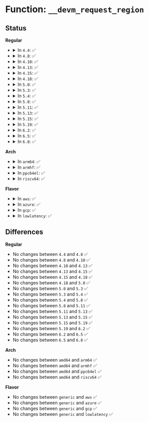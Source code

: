 # Function: <code>__devm_request_region</code>

## Status
<b>Regular</b>
<ul>
<li>
<details>
<summary>In <code>4.4</code>: ✅</summary>

```c
struct resource *__devm_request_region(struct device *dev, struct resource *parent, resource_size_t start, resource_size_t n, const char *name);
```

**Collision:** Unique Global

**Inline:** No

**Transformation:** False

**Instances:**

```
In kernel/resource.c (ffffffff81086c50)
Location: kernel/resource.c:1356
Inline: False
Direct callers:
  - drivers/gpio/gpio-lynxpoint.c:lp_gpio_probe
  - drivers/virtio/virtio_mmio.c:virtio_mmio_probe
  - drivers/misc/sram.c:sram_probe
```
**Symbols:**

```
ffffffff81086c50-ffffffff81086cfb: __devm_request_region (STB_GLOBAL)
```
</details>
</li>
<li>
<details>
<summary>In <code>4.8</code>: ✅</summary>

```c
struct resource *__devm_request_region(struct device *dev, struct resource *parent, resource_size_t start, resource_size_t n, const char *name);
```

**Collision:** Unique Global

**Inline:** No

**Transformation:** False

**Instances:**

```
In kernel/resource.c (ffffffff81089c90)
Location: kernel/resource.c:1425
Inline: False
Direct callers:
  - drivers/gpio/gpio-lynxpoint.c:lp_gpio_probe
  - drivers/virtio/virtio_mmio.c:virtio_mmio_probe
  - drivers/misc/sram.c:sram_probe
  - drivers/nvdimm/claim.c:devm_nsio_enable
```
**Symbols:**

```
ffffffff81089c90-ffffffff81089d2d: __devm_request_region (STB_GLOBAL)
```
</details>
</li>
<li>
<details>
<summary>In <code>4.10</code>: ✅</summary>

```c
struct resource *__devm_request_region(struct device *dev, struct resource *parent, resource_size_t start, resource_size_t n, const char *name);
```

**Collision:** Unique Global

**Inline:** No

**Transformation:** False

**Instances:**

```
In kernel/resource.c (ffffffff8108ebe0)
Location: kernel/resource.c:1425
Inline: False
Direct callers:
  - drivers/gpio/gpio-lynxpoint.c:lp_gpio_probe
  - drivers/virtio/virtio_mmio.c:virtio_mmio_probe
  - drivers/misc/sram.c:sram_probe
  - drivers/nvdimm/claim.c:devm_nsio_enable
```
**Symbols:**

```
ffffffff8108ebe0-ffffffff8108ec7d: __devm_request_region (STB_GLOBAL)
```
</details>
</li>
<li>
<details>
<summary>In <code>4.13</code>: ✅</summary>

```c
struct resource *__devm_request_region(struct device *dev, struct resource *parent, resource_size_t start, resource_size_t n, const char *name);
```

**Collision:** Unique Global

**Inline:** No

**Transformation:** False

**Instances:**

```
In kernel/resource.c (ffffffff8108bba0)
Location: kernel/resource.c:1425
Inline: False
Direct callers:
  - drivers/gpio/gpio-lynxpoint.c:lp_gpio_probe
  - drivers/virtio/virtio_mmio.c:virtio_mmio_probe
  - drivers/misc/sram.c:sram_probe
  - drivers/nvdimm/claim.c:devm_nsio_enable
```
**Symbols:**

```
ffffffff8108bba0-ffffffff8108bc3d: __devm_request_region (STB_GLOBAL)
```
</details>
</li>
<li>
<details>
<summary>In <code>4.15</code>: ✅</summary>

```c
struct resource *__devm_request_region(struct device *dev, struct resource *parent, resource_size_t start, resource_size_t n, const char *name);
```

**Collision:** Unique Global

**Inline:** No

**Transformation:** False

**Instances:**

```
In kernel/resource.c (ffffffff81092920)
Location: kernel/resource.c:1443
Inline: False
Direct callers:
  - mm/hmm.c:hmm_devmem_add
  - drivers/gpio/gpio-lynxpoint.c:lp_gpio_probe
  - drivers/virtio/virtio_mmio.c:virtio_mmio_probe
  - drivers/misc/sram.c:sram_probe
  - drivers/nvdimm/claim.c:devm_nsio_enable
```
**Symbols:**

```
ffffffff81092920-ffffffff810929bd: __devm_request_region (STB_GLOBAL)
```
</details>
</li>
<li>
<details>
<summary>In <code>4.18</code>: ✅</summary>

```c
struct resource *__devm_request_region(struct device *dev, struct resource *parent, resource_size_t start, resource_size_t n, const char *name);
```

**Collision:** Unique Global

**Inline:** No

**Transformation:** False

**Instances:**

```
In kernel/resource.c (ffffffff810962e0)
Location: kernel/resource.c:1413
Inline: False
Direct callers:
  - mm/hmm.c:hmm_devmem_add
  - drivers/gpio/gpio-lynxpoint.c:lp_gpio_probe
  - drivers/virtio/virtio_mmio.c:virtio_mmio_probe
  - drivers/misc/sram.c:sram_probe
  - drivers/nvdimm/claim.c:devm_nsio_enable
```
**Symbols:**

```
ffffffff810962e0-ffffffff8109637d: __devm_request_region (STB_GLOBAL)
```
</details>
</li>
<li>
<details>
<summary>In <code>5.0</code>: ✅</summary>

```c
struct resource *__devm_request_region(struct device *dev, struct resource *parent, resource_size_t start, resource_size_t n, const char *name);
```

**Collision:** Unique Global

**Inline:** No

**Transformation:** False

**Instances:**

```
In kernel/resource.c (ffffffff8109e650)
Location: kernel/resource.c:1423
Inline: False
Direct callers:
  - mm/hmm.c:hmm_devmem_add
  - drivers/gpio/gpio-lynxpoint.c:lp_gpio_probe
  - drivers/virtio/virtio_mmio.c:virtio_mmio_probe
  - drivers/misc/sram.c:sram_probe
  - drivers/nvdimm/claim.c:devm_nsio_enable
```
**Symbols:**

```
ffffffff8109e650-ffffffff8109e6ed: __devm_request_region (STB_GLOBAL)
```
</details>
</li>
<li>
<details>
<summary>In <code>5.3</code>: ✅</summary>

```c
struct resource *__devm_request_region(struct device *dev, struct resource *parent, resource_size_t start, resource_size_t n, const char *name);
```

**Collision:** Unique Global

**Inline:** No

**Transformation:** False

**Instances:**

```
In kernel/resource.c (ffffffff810a2c00)
Location: kernel/resource.c:1446
Inline: False
Direct callers:
  - kernel/resource.c:devm_request_free_mem_region
  - lib/devres.c:devm_ioremap_resource
  - drivers/gpio/gpio-lynxpoint.c:lp_gpio_probe
  - drivers/pci/pci.c:devm_pci_remap_cfg_resource
  - drivers/virtio/virtio_mmio.c:virtio_mmio_probe
  - drivers/misc/sram.c:sram_probe
  - drivers/nvdimm/claim.c:devm_nsio_enable
  - drivers/usb/core/hcd-pci.c:usb_hcd_pci_probe
  - drivers/usb/core/hcd-pci.c:usb_hcd_pci_probe
```
**Symbols:**

```
ffffffff810a2c00-ffffffff810a2ca0: __devm_request_region (STB_GLOBAL)
```
</details>
</li>
<li>
<details>
<summary>In <code>5.4</code>: ✅</summary>

```c
struct resource *__devm_request_region(struct device *dev, struct resource *parent, resource_size_t start, resource_size_t n, const char *name);
```

**Collision:** Unique Global

**Inline:** No

**Transformation:** False

**Instances:**

```
In kernel/resource.c (ffffffff810a91d0)
Location: kernel/resource.c:1446
Inline: False
Direct callers:
  - lib/devres.c:devm_ioremap_resource
  - drivers/gpio/gpio-lynxpoint.c:lp_gpio_probe
  - drivers/pci/pci.c:devm_pci_remap_cfg_resource
  - drivers/virtio/virtio_mmio.c:virtio_mmio_probe
  - drivers/misc/sram.c:sram_probe
  - drivers/nvdimm/claim.c:devm_nsio_enable
  - drivers/usb/core/hcd-pci.c:usb_hcd_pci_probe
  - drivers/usb/core/hcd-pci.c:usb_hcd_pci_probe
```
**Symbols:**

```
ffffffff810a91d0-ffffffff810a9270: __devm_request_region (STB_GLOBAL)
```
</details>
</li>
<li>
<details>
<summary>In <code>5.8</code>: ✅</summary>

```c
struct resource *__devm_request_region(struct device *dev, struct resource *parent, resource_size_t start, resource_size_t n, const char *name);
```

**Collision:** Unique Global

**Inline:** No

**Transformation:** False

**Instances:**

```
In kernel/resource.c (ffffffff810b06c0)
Location: kernel/resource.c:1451
Inline: False
Direct callers:
  - kernel/resource.c:__request_free_mem_region
  - lib/devres.c:__devm_ioremap_resource
  - drivers/pci/pci.c:devm_pci_remap_cfg_resource
  - drivers/nvdimm/claim.c:devm_nsio_enable
  - drivers/usb/core/hcd-pci.c:usb_hcd_pci_probe
  - drivers/usb/core/hcd-pci.c:usb_hcd_pci_probe
```
**Symbols:**

```
ffffffff810b06c0-ffffffff810b0760: __devm_request_region (STB_GLOBAL)
```
</details>
</li>
<li>
<details>
<summary>In <code>5.11</code>: ✅</summary>

```c
struct resource *__devm_request_region(struct device *dev, struct resource *parent, resource_size_t start, resource_size_t n, const char *name);
```

**Collision:** Unique Global

**Inline:** No

**Transformation:** False

**Instances:**

```
In kernel/resource.c (ffffffff810abde0)
Location: kernel/resource.c:1524
Inline: False
Direct callers:
  - kernel/resource.c:__request_free_mem_region
  - lib/devres.c:__devm_ioremap_resource
  - drivers/pci/pci.c:devm_pci_remap_cfg_resource
  - drivers/nvdimm/claim.c:devm_nsio_enable
  - drivers/usb/core/hcd-pci.c:usb_hcd_pci_probe
  - drivers/usb/core/hcd-pci.c:usb_hcd_pci_probe
```
**Symbols:**

```
ffffffff810abde0-ffffffff810abe80: __devm_request_region (STB_GLOBAL)
```
</details>
</li>
<li>
<details>
<summary>In <code>5.13</code>: ✅</summary>

```c
struct resource *__devm_request_region(struct device *dev, struct resource *parent, resource_size_t start, resource_size_t n, const char *name);
```

**Collision:** Unique Global

**Inline:** No

**Transformation:** False

**Instances:**

```
In kernel/resource.c (ffffffff810ad3a0)
Location: kernel/resource.c:1577
Inline: False
Direct callers:
  - lib/devres.c:__devm_ioremap_resource
  - drivers/pci/pci.c:devm_pci_remap_cfg_resource
  - drivers/nvdimm/claim.c:devm_nsio_enable
  - drivers/usb/core/hcd-pci.c:usb_hcd_pci_probe
  - drivers/usb/core/hcd-pci.c:usb_hcd_pci_probe
```
**Symbols:**

```
ffffffff810ad3a0-ffffffff810ad43d: __devm_request_region (STB_GLOBAL)
```
</details>
</li>
<li>
<details>
<summary>In <code>5.15</code>: ✅</summary>

```c
struct resource *__devm_request_region(struct device *dev, struct resource *parent, resource_size_t start, resource_size_t n, const char *name);
```

**Collision:** Unique Global

**Inline:** No

**Transformation:** False

**Instances:**

```
In kernel/resource.c (ffffffff810bef10)
Location: kernel/resource.c:1577
Inline: False
Direct callers:
  - lib/devres.c:__devm_ioremap_resource
  - drivers/pci/pci.c:devm_pci_remap_cfg_resource
  - drivers/nvdimm/claim.c:devm_nsio_enable
  - drivers/usb/core/hcd-pci.c:usb_hcd_pci_probe
  - drivers/usb/core/hcd-pci.c:usb_hcd_pci_probe
```
**Symbols:**

```
ffffffff810bef10-ffffffff810befb4: __devm_request_region (STB_GLOBAL)
```
</details>
</li>
<li>
<details>
<summary>In <code>5.19</code>: ✅</summary>

```c
struct resource *__devm_request_region(struct device *dev, struct resource *parent, resource_size_t start, resource_size_t n, const char *name);
```

**Collision:** Unique Global

**Inline:** No

**Transformation:** False

**Instances:**

```
In kernel/resource.c (ffffffff810d5e80)
Location: kernel/resource.c:1564
Inline: False
Direct callers:
  - lib/devres.c:__devm_ioremap_resource
  - drivers/pci/pci.c:devm_pci_remap_cfg_resource
  - drivers/nvdimm/claim.c:devm_nsio_enable
  - drivers/usb/core/hcd-pci.c:usb_hcd_pci_probe
  - drivers/usb/core/hcd-pci.c:usb_hcd_pci_probe
```
**Symbols:**

```
ffffffff810d5e80-ffffffff810d5f31: __devm_request_region (STB_GLOBAL)
```
</details>
</li>
<li>
<details>
<summary>In <code>6.2</code>: ✅</summary>

```c
struct resource *__devm_request_region(struct device *dev, struct resource *parent, resource_size_t start, resource_size_t n, const char *name);
```

**Collision:** Unique Global

**Inline:** No

**Transformation:** False

**Instances:**

```
In kernel/resource.c (ffffffff810f51b0)
Location: kernel/resource.c:1556
Inline: False
Direct callers:
  - lib/devres.c:__devm_ioremap_resource
  - drivers/nvdimm/claim.c:devm_nsio_enable
  - drivers/usb/core/hcd-pci.c:usb_hcd_pci_probe
  - drivers/usb/core/hcd-pci.c:usb_hcd_pci_probe
```
**Symbols:**

```
ffffffff810f51b0-ffffffff810f5261: __devm_request_region (STB_GLOBAL)
```
</details>
</li>
<li>
<details>
<summary>In <code>6.5</code>: ✅</summary>

```c
struct resource *__devm_request_region(struct device *dev, struct resource *parent, resource_size_t start, resource_size_t n, const char *name);
```

**Collision:** Unique Global

**Inline:** No

**Transformation:** False

**Instances:**

```
In kernel/resource.c (ffffffff811015f0)
Location: kernel/resource.c:1556
Inline: False
Direct callers:
  - lib/devres.c:__devm_ioremap_resource
  - drivers/nvdimm/claim.c:devm_nsio_enable
  - drivers/usb/core/hcd-pci.c:usb_hcd_pci_probe
  - drivers/usb/core/hcd-pci.c:usb_hcd_pci_probe
```
**Symbols:**

```
ffffffff811015f0-ffffffff811016a1: __devm_request_region (STB_GLOBAL)
```
</details>
</li>
<li>
<details>
<summary>In <code>6.8</code>: ✅</summary>

```c
struct resource *__devm_request_region(struct device *dev, struct resource *parent, resource_size_t start, resource_size_t n, const char *name);
```

**Collision:** Unique Global

**Inline:** No

**Transformation:** False

**Instances:**

```
In kernel/resource.c (ffffffff8110ad40)
Location: kernel/resource.c:1611
Inline: False
Direct callers:
  - lib/devres.c:__devm_ioremap_resource
  - drivers/nvdimm/claim.c:devm_nsio_enable
  - drivers/usb/core/hcd-pci.c:usb_hcd_pci_probe
  - drivers/usb/core/hcd-pci.c:usb_hcd_pci_probe
```
**Symbols:**

```
ffffffff8110ad40-ffffffff8110adf1: __devm_request_region (STB_GLOBAL)
```
</details>
</li>
</ul>
<b>Arch</b>
<ul>
<li>
<details>
<summary>In <code>arm64</code>: ✅</summary>

```c
struct resource *__devm_request_region(struct device *dev, struct resource *parent, resource_size_t start, resource_size_t n, const char *name);
```

**Collision:** Unique Global

**Inline:** No

**Transformation:** False

**Instances:**

```
In kernel/resource.c (ffff800010100f30)
Location: kernel/resource.c:1446
Inline: False
Direct callers:
  - lib/devres.c:devm_ioremap_resource
  - drivers/bus/fsl-mc/mc-io.c:fsl_create_mc_io
  - drivers/pinctrl/pinctrl-single.c:pcs_probe
  - drivers/pci/pci.c:devm_pci_remap_cfg_resource
  - drivers/virtio/virtio_mmio.c:virtio_mmio_probe
  - drivers/tty/serial/owl-uart.c:owl_uart_request_port
  - drivers/misc/sram.c:sram_probe
  - drivers/nvdimm/claim.c:devm_nsio_enable
  - drivers/net/ethernet/freescale/fman/fman.c:read_dts_node
  - drivers/net/ethernet/freescale/fman/fman_port.c:fman_port_probe
  - drivers/net/ethernet/freescale/fman/mac.c:mac_probe
  - drivers/usb/core/hcd-pci.c:usb_hcd_pci_probe
  - drivers/usb/core/hcd-pci.c:usb_hcd_pci_probe
  - drivers/edac/altera_edac.c:altr_edac_device_probe
```
**Symbols:**

```
ffff800010100f30-ffff800010100ff4: __devm_request_region (STB_GLOBAL)
```
</details>
</li>
<li>
<details>
<summary>In <code>armhf</code>: ✅</summary>

```c
struct resource *__devm_request_region(struct device *dev, struct resource *parent, resource_size_t start, resource_size_t n, const char *name);
```

**Collision:** Unique Global

**Inline:** No

**Transformation:** False

**Instances:**

```
In kernel/resource.c (c035d274)
Location: kernel/resource.c:1446
Inline: False
Direct callers:
  - lib/devres.c:devm_ioremap_resource
  - drivers/pinctrl/pinctrl-single.c:pcs_probe
  - drivers/pci/pci.c:devm_pci_remap_cfg_resource
  - drivers/virtio/virtio_mmio.c:virtio_mmio_probe
  - drivers/tty/serial/owl-uart.c:owl_uart_request_port
  - drivers/tty/serial/rda-uart.c:rda_uart_request_port
  - drivers/misc/sram.c:sram_probe
  - drivers/usb/core/hcd-pci.c:usb_hcd_pci_probe
  - drivers/usb/core/hcd-pci.c:usb_hcd_pci_probe
```
**Symbols:**

```
c035d274-c035d320: __devm_request_region (STB_GLOBAL)
```
</details>
</li>
<li>
<details>
<summary>In <code>ppc64el</code>: ✅</summary>

```c
struct resource *__devm_request_region(struct device *dev, struct resource *parent, resource_size_t start, resource_size_t n, const char *name);
```

**Collision:** Unique Global

**Inline:** No

**Transformation:** False

**Instances:**

```
In kernel/resource.c (c000000000148490)
Location: kernel/resource.c:1446
Inline: False
Direct callers:
  - lib/devres.c:devm_ioremap_resource
  - drivers/pinctrl/pinctrl-single.c:pcs_probe
  - drivers/pci/pci.c:devm_pci_remap_cfg_resource
  - drivers/virtio/virtio_mmio.c:virtio_mmio_probe
  - drivers/misc/sram.c:sram_probe
  - drivers/nvdimm/claim.c:devm_nsio_enable
  - drivers/usb/core/hcd-pci.c:usb_hcd_pci_probe
  - drivers/usb/core/hcd-pci.c:usb_hcd_pci_probe
```
**Symbols:**

```
c000000000148490-c0000000001485b0: __devm_request_region (STB_GLOBAL)
```
</details>
</li>
<li>
<details>
<summary>In <code>riscv64</code>: ✅</summary>

```c
struct resource *__devm_request_region(struct device *dev, struct resource *parent, resource_size_t start, resource_size_t n, const char *name);
```

**Collision:** Unique Global

**Inline:** No

**Transformation:** False

**Instances:**

```
In kernel/resource.c (ffffffe0000c8264)
Location: kernel/resource.c:1446
Inline: False
Direct callers:
  - lib/devres.c:devm_ioremap_resource
  - drivers/pinctrl/pinctrl-single.c:pcs_probe
  - drivers/pci/pci.c:devm_pci_remap_cfg_resource
  - drivers/virtio/virtio_mmio.c:virtio_mmio_probe
  - drivers/misc/sram.c:sram_probe
  - drivers/nvdimm/claim.c:devm_nsio_enable
  - drivers/usb/core/hcd-pci.c:usb_hcd_pci_probe
  - drivers/usb/core/hcd-pci.c:usb_hcd_pci_probe
```
**Symbols:**

```
ffffffe0000c8264-ffffffe0000c82fe: __devm_request_region (STB_GLOBAL)
```
</details>
</li>
</ul>
<b>Flavor</b>
<ul>
<li>
<details>
<summary>In <code>aws</code>: ✅</summary>

```c
struct resource *__devm_request_region(struct device *dev, struct resource *parent, resource_size_t start, resource_size_t n, const char *name);
```

**Collision:** Unique Global

**Inline:** No

**Transformation:** False

**Instances:**

```
In kernel/resource.c (ffffffff810a2af0)
Location: kernel/resource.c:1446
Inline: False
Direct callers:
  - lib/devres.c:devm_ioremap_resource
  - drivers/pci/pci.c:devm_pci_remap_cfg_resource
  - drivers/virtio/virtio_mmio.c:virtio_mmio_probe
  - drivers/misc/sram.c:sram_probe
  - drivers/nvdimm/claim.c:devm_nsio_enable
  - drivers/usb/core/hcd-pci.c:usb_hcd_pci_probe
  - drivers/usb/core/hcd-pci.c:usb_hcd_pci_probe
```
**Symbols:**

```
ffffffff810a2af0-ffffffff810a2b90: __devm_request_region (STB_GLOBAL)
```
</details>
</li>
<li>
<details>
<summary>In <code>azure</code>: ✅</summary>

```c
struct resource *__devm_request_region(struct device *dev, struct resource *parent, resource_size_t start, resource_size_t n, const char *name);
```

**Collision:** Unique Global

**Inline:** No

**Transformation:** False

**Instances:**

```
In kernel/resource.c (ffffffff810914d0)
Location: kernel/resource.c:1446
Inline: False
Direct callers:
  - lib/devres.c:devm_ioremap_resource
  - drivers/gpio/gpio-lynxpoint.c:lp_gpio_probe
  - drivers/pci/pci.c:devm_pci_remap_cfg_resource
  - drivers/virtio/virtio_mmio.c:virtio_mmio_probe
  - drivers/misc/sram.c:sram_probe
  - drivers/nvdimm/claim.c:devm_nsio_enable
  - drivers/nvdimm/pmem.c:pmem_attach_disk
  - drivers/dax/device.c:dev_dax_probe
  - drivers/dax/pmem/core.c:__dax_pmem_probe
  - drivers/usb/core/hcd-pci.c:usb_hcd_pci_probe
  - drivers/usb/core/hcd-pci.c:usb_hcd_pci_probe
```
**Symbols:**

```
ffffffff810914d0-ffffffff81091570: __devm_request_region (STB_GLOBAL)
```
</details>
</li>
<li>
<details>
<summary>In <code>gcp</code>: ✅</summary>

```c
struct resource *__devm_request_region(struct device *dev, struct resource *parent, resource_size_t start, resource_size_t n, const char *name);
```

**Collision:** Unique Global

**Inline:** No

**Transformation:** False

**Instances:**

```
In kernel/resource.c (ffffffff810a2aa0)
Location: kernel/resource.c:1446
Inline: False
Direct callers:
  - lib/devres.c:devm_ioremap_resource
  - drivers/gpio/gpio-lynxpoint.c:lp_gpio_probe
  - drivers/pci/pci.c:devm_pci_remap_cfg_resource
  - drivers/virtio/virtio_mmio.c:virtio_mmio_probe
  - drivers/misc/sram.c:sram_probe
  - drivers/nvdimm/claim.c:devm_nsio_enable
  - drivers/usb/core/hcd-pci.c:usb_hcd_pci_probe
  - drivers/usb/core/hcd-pci.c:usb_hcd_pci_probe
```
**Symbols:**

```
ffffffff810a2aa0-ffffffff810a2b40: __devm_request_region (STB_GLOBAL)
```
</details>
</li>
<li>
<details>
<summary>In <code>lowlatency</code>: ✅</summary>

```c
struct resource *__devm_request_region(struct device *dev, struct resource *parent, resource_size_t start, resource_size_t n, const char *name);
```

**Collision:** Unique Global

**Inline:** No

**Transformation:** False

**Instances:**

```
In kernel/resource.c (ffffffff810aab20)
Location: kernel/resource.c:1446
Inline: False
Direct callers:
  - lib/devres.c:devm_ioremap_resource
  - drivers/gpio/gpio-lynxpoint.c:lp_gpio_probe
  - drivers/pci/pci.c:devm_pci_remap_cfg_resource
  - drivers/virtio/virtio_mmio.c:virtio_mmio_probe
  - drivers/misc/sram.c:sram_probe
  - drivers/nvdimm/claim.c:devm_nsio_enable
  - drivers/usb/core/hcd-pci.c:usb_hcd_pci_probe
  - drivers/usb/core/hcd-pci.c:usb_hcd_pci_probe
```
**Symbols:**

```
ffffffff810aab20-ffffffff810aabc0: __devm_request_region (STB_GLOBAL)
```
</details>
</li>
</ul>

## Differences
<b>Regular</b>
<ul>
<li>
No changes between <code>4.4</code> and <code>4.8</code> ✅
</li>
<li>
No changes between <code>4.8</code> and <code>4.10</code> ✅
</li>
<li>
No changes between <code>4.10</code> and <code>4.13</code> ✅
</li>
<li>
No changes between <code>4.13</code> and <code>4.15</code> ✅
</li>
<li>
No changes between <code>4.15</code> and <code>4.18</code> ✅
</li>
<li>
No changes between <code>4.18</code> and <code>5.0</code> ✅
</li>
<li>
No changes between <code>5.0</code> and <code>5.3</code> ✅
</li>
<li>
No changes between <code>5.3</code> and <code>5.4</code> ✅
</li>
<li>
No changes between <code>5.4</code> and <code>5.8</code> ✅
</li>
<li>
No changes between <code>5.8</code> and <code>5.11</code> ✅
</li>
<li>
No changes between <code>5.11</code> and <code>5.13</code> ✅
</li>
<li>
No changes between <code>5.13</code> and <code>5.15</code> ✅
</li>
<li>
No changes between <code>5.15</code> and <code>5.19</code> ✅
</li>
<li>
No changes between <code>5.19</code> and <code>6.2</code> ✅
</li>
<li>
No changes between <code>6.2</code> and <code>6.5</code> ✅
</li>
<li>
No changes between <code>6.5</code> and <code>6.8</code> ✅
</li>
</ul>
<b>Arch</b>
<ul>
<li>
No changes between <code>amd64</code> and <code>arm64</code> ✅
</li>
<li>
No changes between <code>amd64</code> and <code>armhf</code> ✅
</li>
<li>
No changes between <code>amd64</code> and <code>ppc64el</code> ✅
</li>
<li>
No changes between <code>amd64</code> and <code>riscv64</code> ✅
</li>
</ul>
<b>Flavor</b>
<ul>
<li>
No changes between <code>generic</code> and <code>aws</code> ✅
</li>
<li>
No changes between <code>generic</code> and <code>azure</code> ✅
</li>
<li>
No changes between <code>generic</code> and <code>gcp</code> ✅
</li>
<li>
No changes between <code>generic</code> and <code>lowlatency</code> ✅
</li>
</ul>
